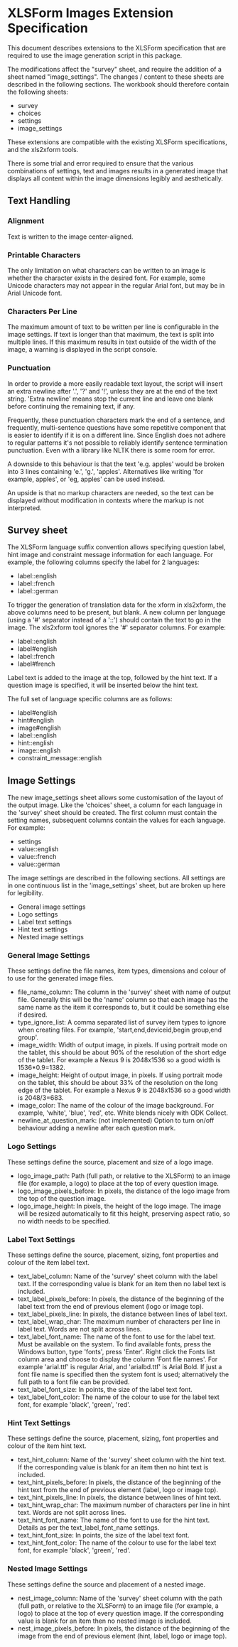 # XLSForm Images Extension Specification
This document describes extensions to the XLSForm specification that
are required to use the image generation script in this package.

The modifications affect the "survey" sheet, and require the addition of a
sheet named "image_settings". The changes / content to these sheets are
described in the following sections. The workbook should therefore contain
the following sheets:
- survey
- choices
- settings
- image_settings

These extensions are compatible with the existing XLSForm specifications, and
the xls2xform tools.

There is some trial and error required to ensure that the various combinations
of settings, text and images results in a generated image that displays all
content within the image dimensions legibly and aesthetically.


## Text Handling


### Alignment
Text is written to the image center-aligned.


### Printable Characters
The only limitation on what characters can be written to an image is whether
the character exists in the desired font. For example, some Unicode
characters may not appear in the regular Arial font, but may be in Arial
Unicode font.


### Characters Per Line
The maximum amount of text to be written per line is configurable in the image
settings. If text is longer than that maximum, the text is split into multiple
lines. If this maximum results in text outside of the width of the image, a
warning is displayed in the script console.


### Punctuation
In order to provide a more easily readable text layout, the script will
insert an extra newline after '.', '?' and '!', unless they are at the end of
the text string. 'Extra newline' means stop the current line and leave one
blank before continuing the remaining text, if any.

Frequently, these punctuation characters mark the end of a sentence, and
frequently, multi-sentence questions have some repetitive component that is
easier to identify if it is on a different line. Since English does not adhere
to regular patterns it's not possible to reliably identify sentence termination
punctuation. Even with a library like NLTK there is some room for error.

A downside to this behaviour is that the text 'e.g. apples' would be broken
into 3 lines containing 'e.', 'g.', 'apples'. Alternatives like writing
'for example, apples', or 'eg, apples' can be used instead.

An upside is that no markup characters are needed, so the text can be displayed
without modification in contexts where the markup is not interpreted.


## Survey sheet
The XLSForm language suffix convention allows specifying question label, hint
image and constraint message information for each language. For example, the
following columns specify the label for 2 languages:

- label::english
- label::french
- label::german

To trigger the generation of translation data for the xform in xls2xform, the
above columns need to be present, but blank. A new column per language (using
a '#' separator instead of a '::') should contain the text to go in the image.
The xls2xform tool ignores the '#' separator columns. For example:

- label::english
- label#english
- label::french
- label#french

Label text is added to the image at the top, followed by the hint text. If a
question image is specified, it will be inserted below the hint text.

The full set of language specific columns are as follows:

- label#english
- hint#english
- image#english
- label::english
- hint::english
- image::english
- constraint_message::english


## Image Settings
The new image_settings sheet allows some customisation of the layout of the
output image. Like the 'choices' sheet, a column for each language in the
'survey' sheet should be created. The first column must contain the setting
names, subsequent columns contain the values for each language. For example:

- settings
- value::english
- value::french
- value::german

The image settings are described in the following sections. All settings are in
one continuous list in the 'image_settings' sheet, but are broken up here for
legibility.

- General image settings
- Logo settings
- Label text settings
- Hint text settings
- Nested image settings


### General Image Settings
These settings define the file names, item types, dimensions and colour of
to use for the generated image files.

- file_name_column: The column in the 'survey' sheet with name of output file.
  Generally this will be the 'name' column so that each image has the same name
  as the item it corresponds to, but it could be something else if desired.
- type_ignore_list: A comma separated list of survey item types to ignore when
  creating files. For example, 'start,end,deviceid,begin group,end group'.
- image_width: Width of output image, in pixels. If using portrait mode on the
  tablet, this should be about 90% of the resolution of the short edge of the
  tablet. For example a Nexus 9 is 2048x1536 so a good width is 1536*0.9=1382.
- image_height: Height of output image, in pixels. If using portrait mode on
  the tablet, this should be about 33% of the resolution on the long edge of
  the tablet. For example a Nexus 9 is 2048x1536 so a good width is 2048/3=683.
- image_color: The name of the colour of the image background. For example,
  'white', 'blue', 'red', etc. White blends nicely with ODK Collect.
- newline_at_question_mark: (not implemented) Option to turn on/off behaviour
  adding a newline after each question mark.


### Logo Settings
These settings define the source, placement and size of a logo image.

- logo_image_path: Path (full path, or relative to the XLSForm) to an image
  file (for example, a logo) to place at the top of every question image.
- logo_image_pixels_before: In pixels, the distance of the logo image from
  the top of the question image.
- logo_image_height: In pixels, the height of the logo image. The image will be
  resized automatically to fit this height, preserving aspect ratio, so no
  width needs to be specified.


### Label Text Settings
These settings define the source, placement, sizing, font properties and colour
of the item label text.

- text_label_column: Name of the 'survey' sheet column with the label text. If
  the corresponding value is blank for an item then no label text is included.
- text_label_pixels_before: In pixels, the distance of the beginning of the
  label text from the end of previous element (logo or image top).
- text_label_pixels_line: In pixels, the distance between lines of label text.
- text_label_wrap_char: The maximum number of characters per line in label text.
  Words are not split across lines.
- text_label_font_name: The name of the font to use for the label text. Must
  be available on the system. To find available fonts, press the Windows button,
  type 'fonts', press 'Enter'. Right click the Fonts list column area and
  choose to display the column 'Font file names'. For example 'arial.ttf' is
  regular Arial, and 'arialbd.ttf' is Arial Bold. If just a font file name is
  specified then the system font is used; alternatively the full path to a font
  file can be provided.
- text_label_font_size: In points, the size of the label text font.
- text_label_font_color: The name of the colour to use for the label text font,
  for example 'black', 'green', 'red'.


### Hint Text Settings
These settings define the source, placement, sizing, font properties and colour
of the item hint text.

- text_hint_column: Name of the 'survey' sheet column with the hint text. If
  the corresponding value is blank for an item then no hint text is included.
- text_hint_pixels_before: In pixels, the distance of the beginning of the
  hint text from the end of previous element (label, logo or image top).
- text_hint_pixels_line: In pixels, the distance between lines of hint text.
- text_hint_wrap_char: The maximum number of characters per line in hint text.
  Words are not split across lines.
- text_hint_font_name: The name of the font to use for the hint text. Details
  as per the text_label_font_name settings.
- text_hint_font_size: In points, the size of the label text font.
- text_hint_font_color: The name of the colour to use for the label text font,
  for example 'black', 'green', 'red'.


### Nested Image Settings
These settings define the source and placement of a nested image.

- nest_image_column: Name of the 'survey' sheet column with the path (full
  path, or relative to the XLSForm) to an image file (for example, a logo) to
  place at the top of every question image. If the corresponding value is blank
  for an item then no nested image is included.
- nest_image_pixels_before: In pixels, the distance of the beginning of the
  image from the end of previous element (hint, label, logo or image top).
